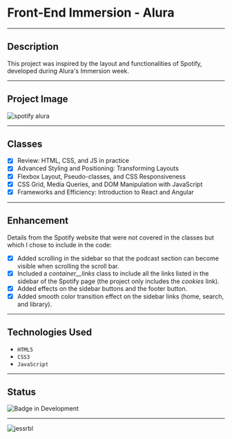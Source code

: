 # Front-End Immersion - Alura

___

## Description
This project was inspired by the layout and functionalities of Spotify, developed during Alura's Immersion week.

___

## Project Image

![spotify alura](https://github.com/jessrbl/Imersao_frontend_alura/assets/69112331/d4ca5bb2-dca2-444b-b9ca-825cb52e1a47)

___

## Classes
- [X] Review: HTML, CSS, and JS in practice
- [X] Advanced Styling and Positioning: Transforming Layouts
- [X] Flexbox Layout, Pseudo-classes, and CSS Responsiveness
- [X] CSS Grid, Media Queries, and DOM Manipulation with JavaScript
- [X] Frameworks and Efficiency: Introduction to React and Angular

___

## Enhancement

Details from the Spotify website that were not covered in the classes but which I chose to include in the code:

- [X] Added scrolling in the sidebar so that the podcast section can become visible when scrolling the scroll bar.
- [X] Included a *container__links* class to include all the links listed in the sidebar of the Spotify page (the project only includes the *cookies* link).
- [X] Added effects on the sidebar buttons and the footer button.
- [X] Added smooth color transition effect on the sidebar links (home, search, and library).

___

## Technologies Used
- ``HTML5``
- ``CSS3``
- ``JavaScript``

___

## Status

![Badge in Development](https://img.shields.io/static/v1?label=STATUS&message=COMPLETED&color=FF69B4&style=for-the-badge)

___

![jessrbl](https://github.com/jessrbl/Imersao_frontend_alura/assets/69112331/35399e94-527a-43c0-86a2-0285a68b1720)




